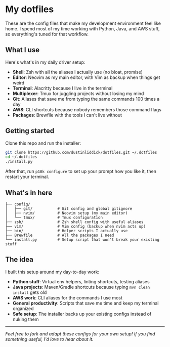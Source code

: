 # My dotfiles

These are the config files that make my development environment feel like home. I spend most of my time working with Python, Java, and AWS stuff, so everything's tuned for that workflow.

## What I use

Here's what's in my daily driver setup:

- **Shell**: Zsh with all the aliases I actually use (no bloat, promise)
- **Editor**: Neovim as my main editor, with Vim as backup when things get weird
- **Terminal**: Alacritty because I live in the terminal
- **Multiplexer**: Tmux for juggling projects without losing my mind
- **Git**: Aliases that save me from typing the same commands 100 times a day
- **AWS**: CLI shortcuts because nobody remembers those command flags
- **Packages**: Brewfile with the tools I can't live without

## Getting started

Clone this repo and run the installer:

```bash
git clone https://github.com/dustinliddick/dotfiles.git ~/.dotfiles
cd ~/.dotfiles
./install.py
```

After that, run `p10k configure` to set up your prompt how you like it, then restart your terminal.

## What's in here

```
├── config/
│   ├── git/           # Git config and global gitignore
│   ├── nvim/          # Neovim setup (my main editor)
│   └── tmux/          # Tmux configuration
├── zsh/               # Zsh shell config with useful aliases
├── vim/               # Vim config (backup when nvim acts up)
├── bin/               # Helper scripts I actually use
├── Brewfile           # All the packages I need
└── install.py         # Setup script that won't break your existing stuff
```

## The idea

I built this setup around my day-to-day work:
- **Python stuff**: Virtual env helpers, linting shortcuts, testing aliases
- **Java projects**: Maven/Gradle shortcuts because typing `mvn clean install` gets old
- **AWS work**: CLI aliases for the commands I use most
- **General productivity**: Scripts that save me time and keep my terminal organized
- **Safe setup**: The installer backs up your existing configs instead of nuking them

---

*Feel free to fork and adapt these configs for your own setup! If you find something useful, I'd love to hear about it.*
